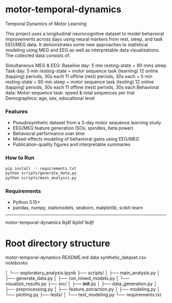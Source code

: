 # motor-temporal-dynamics
Temporal Dynamics of Motor Learning

This project uses a longitudinal neurocognitive dataset to model behavioral improvements across days using neural markers from rest, sleep, and task EEG/MEG data. It demonstrates some new approaches to statistical modeling using MEG and EEG as well as interpretable data visualizations. The collected data consists of:

Simultaneous MEG & EEG:
  Baseline day: 5 min resting-state
                + 90 mins sleep
  Task day:     5 min resting-state
                + motor sequence task (learning)
                  12 online (tapping) periods, 30s each
                  11 offline (rest) periods, 30s each
                + 5 min resting-state
                + 90 min sleep
                + motor sequence task (testing)
                  12 online (tapping) periods, 30s each
                  11 offline (rest) periods, 30s each
  Behavioral data:
    Motor-sequence task: speed & total sequences per trial
    Demographics: age, sex, educational level
  


###  Features
- Pseudosynthetic dataset from a 3-day motor sequence learning study
- EEG/MEG feature generation (SOs, spindles, beta power)
- Behavioral performance over time
- Mixed-effects modeling of behavioral gains using EEG/MEG
- Publication-quality figures and interpretable summaries

### How to Run
```bash
pip install -r requirements.txt
python scripts/generate_data.py
python scripts/main_analysis.py
```

### Requirements
- Python 3.10+
- pandas, numpy, statsmodels, seaborn, matplotlib, scikit-learn

---
motor-temporal-dynamics
  lkjdf
  lkjdsf
  lkdjf

# Root directory structure
motor-temporal-dynamics
  README.md
  data
    synthetic_dataset.csv
    notebooks


│   └── exploratory_analysis.ipynb
├── scripts/
│   ├── main_analysis.py
│   ├── generate_data.py
│   ├── run_mixed_models.py
│   └── visualize_results.py
├── src/
│   ├── __init__.py
│   ├── data_generation.py
│   ├── preprocessing.py
│   ├── feature_extraction.py
│   ├── modeling.py
│   └── plotting.py
├── tests/
│   └── test_modeling.py
└── requirements.txt


